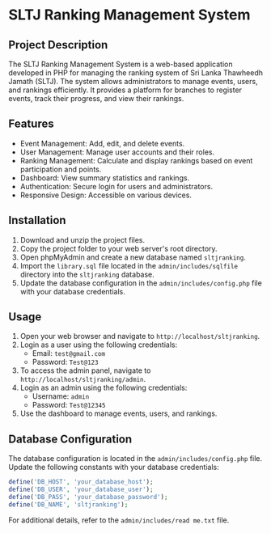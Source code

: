 # SLTJ Ranking Management System

## Project Description

The SLTJ Ranking Management System is a web-based application developed in PHP for managing the ranking system of Sri Lanka Thawheedh Jamath (SLTJ). The system allows administrators to manage events, users, and rankings efficiently. It provides a platform for branches to register events, track their progress, and view their rankings.

## Features

- Event Management: Add, edit, and delete events.
- User Management: Manage user accounts and their roles.
- Ranking Management: Calculate and display rankings based on event participation and points.
- Dashboard: View summary statistics and rankings.
- Authentication: Secure login for users and administrators.
- Responsive Design: Accessible on various devices.

## Installation

1. Download and unzip the project files.
2. Copy the project folder to your web server's root directory.
3. Open phpMyAdmin and create a new database named `sltjranking`.
4. Import the `library.sql` file located in the `admin/includes/sqlfile` directory into the `sltjranking` database.
5. Update the database configuration in the `admin/includes/config.php` file with your database credentials.

## Usage

1. Open your web browser and navigate to `http://localhost/sltjranking`.
2. Login as a user using the following credentials:
   - Email: `test@gmail.com`
   - Password: `Test@123`
3. To access the admin panel, navigate to `http://localhost/sltjranking/admin`.
4. Login as an admin using the following credentials:
   - Username: `admin`
   - Password: `Test@12345`
5. Use the dashboard to manage events, users, and rankings.

## Database Configuration

The database configuration is located in the `admin/includes/config.php` file. Update the following constants with your database credentials:

```php
define('DB_HOST', 'your_database_host');
define('DB_USER', 'your_database_user');
define('DB_PASS', 'your_database_password');
define('DB_NAME', 'sltjranking');
```

For additional details, refer to the `admin/includes/read me.txt` file.
